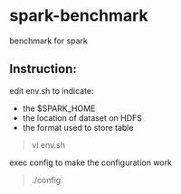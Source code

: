 # spark-benchmark
benchmark for spark
## Instruction:
edit env.sh to indicate:
* the $SPARK_HOME
* the location of dataset on HDFS
* the format used to store table

> vi env.sh

exec config to make the configuration work
> ./config
